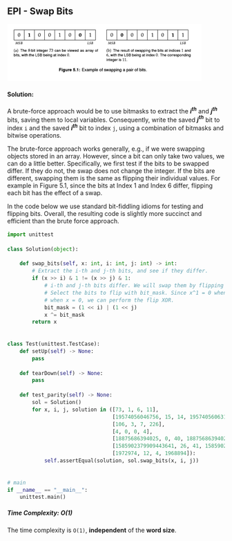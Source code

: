 ## EPI - Swap Bits

![Image_1](Image_1.PNG)

#### **Solution:**

A brute-force approach would be to use bitmasks to extract the ___i<sup>th</sup>___ and
___j<sup>th</sup>___ bits, saving them to local variables. Consequently, write the 
saved ___j<sup>th</sup>___ bit to index `i` and the saved ___i<sup>th</sup>___ bit to index `j`, 
using a combination of bitmasks and bitwise operations.

The brute-force approach works generally, e.g., if we were swapping objects stored in an array. 
However, since a bit can only take two values, we can do a little better.
Specifically, we first test if the bits to be swapped differ. If they do not, the swap
does not change the integer. If the bits are different, swapping them is the same as
flipping their individual values. For example in Figure 5.1, since the bits at Index 1
and Index 6 differ, flipping each bit has the effect of a swap.

In the code below we use standard bit-fiddling idioms for testing and flipping bits.
Overall, the resulting code is slightly more succinct and efficient than the 
brute force approach.

```python
import unittest

class Solution(object):

    def swap_bits(self, x: int, i: int, j: int) -> int:
        # Extract the i-th and j-th bits, and see if they differ.
        if (x >> i) & 1 != (x >> j) & 1:
            # i-th and j-th bits differ. We will swap them by flipping their values.
            # Select the bits to flip with bit_mask. Since x^1 = 0 when x = 1 and 1
            # when x = 0, we can perform the flip XOR.
            bit_mask = (1 << i) | (1 << j)
            x ^= bit_mask
        return x


class Test(unittest.TestCase):
    def setUp(self) -> None:
        pass

    def tearDown(self) -> None:
        pass

    def test_parity(self) -> None:
        sol = Solution()
        for x, i, j, solution in ([73, 1, 6, 11],
                                  [19574056046756, 15, 14, 19574056063140],
                                  [106, 3, 7, 226],
                                  [4, 0, 0, 4],
                                  [18875686394025, 0, 40, 18875686394025],
                                  [1585902379909443641, 26, 41, 1585902379909443641],
                                  [1972974, 12, 4, 1968894]):
            self.assertEqual(solution, sol.swap_bits(x, i, j))


# main
if __name__ == "__main__":
    unittest.main()
```

##### **Time Complexity:** O(1)

The time complexity is `O(1)`, **independent** of the **word size**.